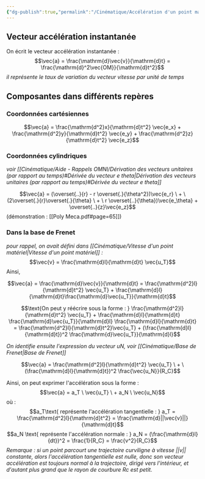 ```yaml
---
{"dg-publish":true,"permalink":"/Cinématique/Accélération d'un point matériel/"}
---
```


## Vecteur accélération instantanée

On écrit le vecteur accélération instantanée :
$$\vec{a} = \frac{\mathrm{d}\vec{v}}{\mathrm{d}t} = \frac{\mathrm{d}^2\vec{OM}}{\mathrm{d}t^2}$$
*il représente le taux de variation du vecteur vitesse par unité de temps*


## Composantes dans différents repères

### Coordonnées cartésiennes

$$\vec{a} = \frac{\mathrm{d^2}x}{\mathrm{d}t^2} \vec{e_x} + \frac{\mathrm{d^2}y}{\mathrm{d}t^2} \vec{e_y} + \frac{\mathrm{d^2}z}{\mathrm{d}t^2} \vec{e_z}$$
### Coordonnées cylindriques
*voir [[Cinématique/Aide - Rappels OMNI/Dérivation des vecteurs unitaires (par rapport au temps)#Dérivée du vecteur e theta\|Dérivation des vecteurs unitaires (par rapport au temps)#Dérivée du vecteur e theta]]*

$$\vec{a} = (\overset{..}{r} - r \overset{.}{\theta^2})\vec{e_r} \ + \ (2\overset{.}{r}\overset{.}{\theta} \ + \ r \overset{..}{\theta})\vec{e_\theta} + \overset{..}{z}\vec{e_z}$$
(démonstration : [[Poly Meca.pdf#page=65]])

### Dans la base de Frenet

*pour rappel, on avait défini dans [[Cinématique/Vitesse d'un point matériel\|Vitesse d'un point matériel]] :*
$$\vec{v} = \frac{\mathrm{d}l}{\mathrm{d}t} \vec{u_T}$$
Ainsi, 

$$\vec{a} = \frac{\mathrm{d}\vec{v}}{\mathrm{d}t} = \frac{\mathrm{d^2}l}{\mathrm{d}t^2} \vec{u_T} + \frac{\mathrm{d}l}{\mathrm{d}t}\frac{\mathrm{d}\vec{u_T}}{\mathrm{d}t}$$

$$\text{On peut y réécrire sous la forme : } \frac{\mathrm{d^2}l}{\mathrm{d}t^2} \vec{u_T} + \frac{\mathrm{d}l}{\mathrm{d}t} \frac{\mathrm{d}\vec{u_T}}{\mathrm{d}l} \frac{\mathrm{d}l}{\mathrm{d}t} = \frac{\mathrm{d^2}l}{\mathrm{d}t^2}\vec{u_T} + (\frac{\mathrm{d}l}{\mathrm{d}t})^2 \frac{\mathrm{d}\vec{u_T}}{\mathrm{d}l}$$

*On identifie ensuite l'expression du vecteur uN, voir [[Cinématique/Base de Frenet\|Base de Frenet]]*

$$\vec{a} = \frac{\mathrm{d^2}l}{\mathrm{d}t^2} \vec{u_T} \ + \ (\frac{\mathrm{d}l}{\mathrm{d}t})^2 \frac{\vec{u_N}}{R_C}$$


Ainsi, on peut exprimer l'accélération sous la forme : 
$$\vec{a} = a_T \ \vec{u_T} \ + a_N \ \vec{u_N}$$
où :
$$a_T\text{ représente l'accélération tangentielle : } a_T = \frac{\mathrm{d^2}l}{\mathrm{d}t^2} = \frac{\mathrm{d}||\vec{v}||}{\mathrm{d}t}$$
$$a_N \text{ représente l'accélération normale : } a_N = (\frac{\mathrm{d}l}{dt})^2 = \frac{1}{R_C} = \frac{v^2}{R_C}$$
*Remarque : si un point parcourt une trajectoire curviligne à vitesse ||v|| constante, alors l'accélération tangentielle est nulle, donc son vecteur accélération est toujours normal à la trajectoire, dirigé vers l'intérieur, et d'autant plus grand que le rayon de courbure Rc est petit.*


